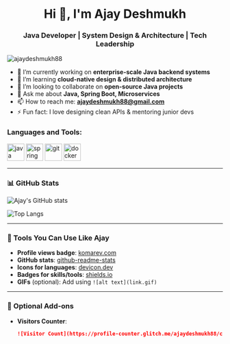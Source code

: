 <h1 align="center">Hi 👋, I'm Ajay Deshmukh</h1>
<h3 align="center">Java Developer | System Design & Architecture | Tech Leadership</h3>

<p align="left"> <img src="https://komarev.com/ghpvc/?username=ajaydeshmukh88&label=Profile%20views&color=0e75b6&style=flat" alt="ajaydeshmukh88" /> </p>

- 🔭 I’m currently working on **enterprise-scale Java backend systems**
- 🌱 I’m learning **cloud-native design & distributed architecture**
- 👯 I’m looking to collaborate on **open-source Java projects**
- 💬 Ask me about **Java, Spring Boot, Microservices**
- 📫 How to reach me: **ajaydeshmukh88@gmail.com**
- ⚡ Fun fact: I love designing clean APIs & mentoring junior devs

<h3 align="left">Languages and Tools:</h3>
<p align="left">
  <a href="https://www.java.com/" target="_blank"><img src="https://cdn.jsdelivr.net/gh/devicons/devicon/icons/java/java-original.svg" alt="java" width="40" height="40"/></a>
  <a href="https://spring.io/" target="_blank"><img src="https://cdn.jsdelivr.net/gh/devicons/devicon/icons/spring/spring-original.svg" alt="spring" width="40" height="40"/></a>
  <a href="https://git-scm.com/" target="_blank"><img src="https://www.vectorlogo.zone/logos/git-scm/git-scm-icon.svg" alt="git" width="40" height="40"/></a>
  <a href="https://www.docker.com/" target="_blank"><img src="https://cdn.jsdelivr.net/gh/devicons/devicon/icons/docker/docker-original.svg" alt="docker" width="40" height="40"/></a>
  <!-- Add more as needed -->
</p>

---

### 📊 GitHub Stats

![Ajay's GitHub stats](https://github-readme-stats.vercel.app/api?username=ajaydeshmukh88&show_icons=true&locale=en)

![Top Langs](https://github-readme-stats.vercel.app/api/top-langs/?username=ajaydeshmukh88&layout=compact)

---

### 🧰 Tools You Can Use Like Ajay

- **Profile views badge**: [komarev.com](https://komarev.com/ghpvc/)
- **GitHub stats**: [github-readme-stats](https://github.com/anuraghazra/github-readme-stats)
- **Icons for languages**: [devicon.dev](https://devicon.dev)
- **Badges for skills/tools**: [shields.io](https://shields.io)
- **GIFs** (optional): Add using `![alt text](link.gif)`

---

### 🔗 Optional Add-ons

- **Visitors Counter**:  
  ```markdown
  ![Visitor Count](https://profile-counter.glitch.me/ajaydeshmukh88/count.svg)
